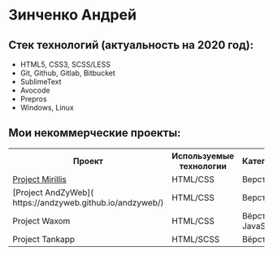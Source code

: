 # Зинченко Андрей
## Стек технологий (актуальность на 2020 год):

* HTML5, CSS3, SCSS/LESS
* Git, Github, Gitlab, Bitbucket
* SublimeText
* Avocode
* Prepros
* Windows, Linux

## Мои некоммерческие проекты:

<table width="100%">
  <tr>
    <th width="30%">
    Проект
    </th>
    <th width="30%">
    Используемые технологии
    </th>
    <th width="30%">
    Категория
    </th>
  </tr>
  <tr>
    <td><a href="https://andzyweb.github.io/mirillis/)">Project Mirillis</a></td>
    <td>HTML/CSS</td>
    <td>Верстка</td>
  </tr>
  <tr>
    <td>[Project AndZyWeb]( https://andzyweb.github.io/andzyweb/)</td>
    <td>HTML/CSS</td>
    <td>Верстка</td>
  </tr>  
    <tr>
    <td>Project Waxom</td>
    <td>HTML/CSS</td>
    <td>Вёрстка, JavaScript</td>
  </tr>  
      <tr>
    <td>Project Tankapp</td>
    <td>HTML/SCSS</td>
    <td>Вёрстка</td>
  </tr> 
  </table>
